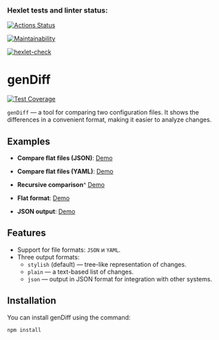 ### Hexlet tests and linter status:
[![Actions Status](https://github.com/YuWizz/frontend-project-46/actions/workflows/hexlet-check.yml/badge.svg)](https://github.com/YuWizz/frontend-project-46/actions)

[![Maintainability](https://api.codeclimate.com/v1/badges/02caa56d1dadf775f8ea/maintainability)](https://codeclimate.com/github/YuWizz/frontend-project-46/maintainability)

[![hexlet-check](https://github.com/YuWizz/frontend-project-46/actions/workflows/hexlet-check.yml/badge.svg)](https://github.com/YuWizz/frontend-project-46/actions/workflows/hexlet-check.yml)


# genDiff

[![Test Coverage](https://api.codeclimate.com/v1/badges/02caa56d1dadf775f8ea/test_coverage)](https://codeclimate.com/github/YuWizz/frontend-project-46/test_coverage)

`genDiff` — a tool for comparing two configuration files. It shows the differences in a convenient format, making it easier to analyze changes.

## Examples

- **Compare flat files (JSON)**:
    [Demo](https://asciinema.org/a/VuteGaBhhIkXV8ChXvLLXRT6o)

- **Compare flat files (YAML)**:
    [Demo](https://asciinema.org/a/8T2V43zGHk4sGPfVh8JL7gnd2)

- **Recursive comparison**^
    [Demo](https://asciinema.org/a/CAl3sXwFdaKuNPQhF1x4xVHE1)

- **Flat format**:
    [Demo](https://asciinema.org/a/WJxJAcERbruxS9GnKcKHYuMlx)

- **JSON output**:
    [Demo](https://asciinema.org/a/j60xc30mYiNPh1cgsHcIWoB9L)

## Features

- Support for file formats: `JSON` и `YAML`.
- Three output formats:
  - `stylish` (default) — tree-like representation of changes.
  - `plain` — a text-based list of changes.
  - `json` — output in JSON format for integration with other systems.

## Installation

You can install genDiff using the command:

```bash
npm install
